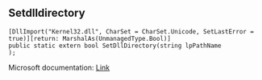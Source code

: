 ## Setdlldirectory

```
[DllImport("Kernel32.dll", CharSet = CharSet.Unicode, SetLastError = true)][return: MarshalAs(UnmanagedType.Bool)]
public static extern bool SetDllDirectory(string lpPathName
);
```

Microsoft documentation: [Link](https://learn.microsoft.com/en-us/windows/win32/api/winbase/nf-winbase-setdlldirectorya)
